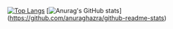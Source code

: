 [![Top Langs](https://github-readme-stats.vercel.app/api/top-langs/?username=io-kobayashiii&layout=compact&theme=onedark)](https://github.com/anuraghazra/github-readme-stats)
[![Anurag's GitHub stats](https://github-readme-stats.vercel.app/api?username=io-kobayashiii)]
(https://github.com/anuraghazra/github-readme-stats)
